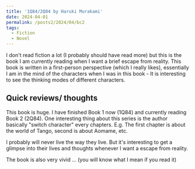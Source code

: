 ```yaml
---
title: '1Q84/2Q84 by Haruki Murakami'
date: 2024-04-01
permalink: /posts2/2024/04/bc2
tags:
  - Fiction
  - Novel
---
```


I don't read fiction a lot (I probably should have read more) but this is the book I am currently reading when I want a brief escape from reality. This book is written in a first-person perspective (which I really likes), essentially I am in the mind of the characters when I was in this book - It is interesting to see the thinking modes of different characters. 

Quick reviews/ thoughts
------

This book is huge. I have finished Book 1 now (1Q84) and currently reading Book 2 (2Q84). One interesting thing about this series is the author basically "switch character" every chapters. E.g. The first chapter is about the world of Tango, second is about Aomame, etc. 

I probably will never live the way they live. But it's interesting to get a glimpse into their lives and thoughts whenever I want a escape from reality. 

The book is also very vivid ... (you will know what I mean if you read it)